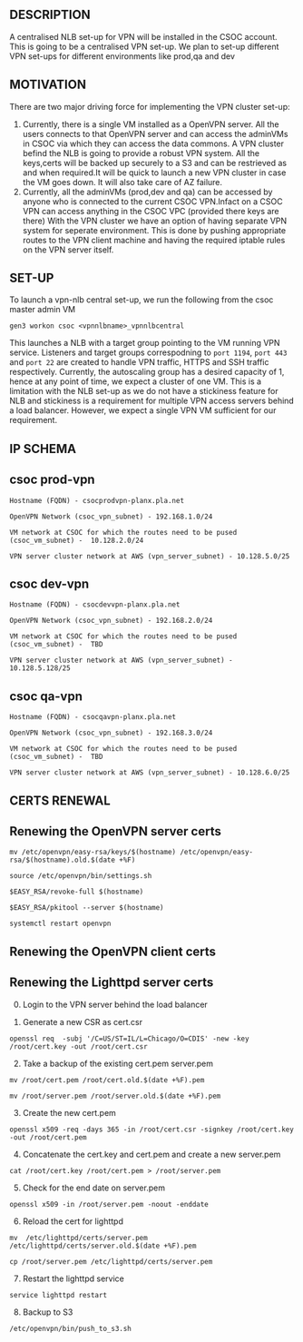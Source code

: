 ## DESCRIPTION

A centralised NLB set-up for VPN will be installed in the CSOC account. This is going to be a centralised VPN set-up. We plan to set-up different VPN set-ups for different environments like prod,qa and dev


## MOTIVATION

There are two major driving force for implementing the VPN cluster set-up:

1) Currently, there is a single VM installed as a OpenVPN server. All the users connects to that OpenVPN server and can access the adminVMs in CSOC via which they can access the data commons. A VPN cluster befind the NLB is going to provide a robust VPN system. All the keys,certs will be backed up securely to a S3 and can be restrieved as and when required.It will be quick to launch a new VPN cluster in case the VM goes down. It will also take care of AZ failure.
2) Currently, all the adminVMs (prod,dev and qa) can be accessed by anyone who is connected to the current CSOC VPN.Infact on a CSOC VPN can access anything in the CSOC VPC (provided there keys are there) With the VPN cluster we have an option of having separate VPN system for seperate environment. This is done by pushing appropriate routes to the VPN client machine and having the required iptable rules on the VPN server itself.

## SET-UP

To launch a vpn-nlb central set-up, we run the following from the csoc master admin VM 

```gen3 workon csoc <vpnnlbname>_vpnnlbcentral```

This launches a NLB with a target group pointing to the VM running  VPN service. Listeners and target groups correspodning to ```port 1194```, ```port 443``` and  ```port 22```  are created to handle VPN traffic, HTTPS and SSH traffic respectively. Currently, the autoscaling group has a desired capacity of 1, hence at any point of time, we expect a cluster of one VM. This is a limitation with the NLB set-up as we do not have a stickiness feature for NLB and stickiness is a requirement for multiple VPN access servers behind a load balancer. However, we expect a single VPN VM sufficient for our requirement. 


## IP SCHEMA

## csoc prod-vpn

```Hostname (FQDN) - csocprodvpn-planx.pla.net```

```OpenVPN Network (csoc_vpn_subnet) - 192.168.1.0/24```

```VM network at CSOC for which the routes need to be pused (csoc_vm_subnet) -  10.128.2.0/24```

```VPN server cluster network at AWS (vpn_server_subnet) - 10.128.5.0/25```


## csoc dev-vpn

```Hostname (FQDN) - csocdevvpn-planx.pla.net```

```OpenVPN Network (csoc_vpn_subnet) - 192.168.2.0/24```

```VM network at CSOC for which the routes need to be pused (csoc_vm_subnet) -  TBD```

```VPN server cluster network at AWS (vpn_server_subnet) - 10.128.5.128/25```



## csoc qa-vpn

```Hostname (FQDN) - csocqavpn-planx.pla.net```

```OpenVPN Network (csoc_vpn_subnet) - 192.168.3.0/24```

```VM network at CSOC for which the routes need to be pused (csoc_vm_subnet) -  TBD```

```VPN server cluster network at AWS (vpn_server_subnet) - 10.128.6.0/25```


## CERTS RENEWAL 

## Renewing the OpenVPN server certs

```mv /etc/openvpn/easy-rsa/keys/$(hostname) /etc/openvpn/easy-rsa/$(hostname).old.$(date +%F)```

```source /etc/openvpn/bin/settings.sh```

```$EASY_RSA/revoke-full $(hostname)```

```$EASY_RSA/pkitool --server $(hostname)```

```systemctl restart openvpn```

## Renewing the OpenVPN client certs


## Renewing the Lighttpd server certs

0. Login to the VPN server behind the load balancer

1. Generate a new CSR as cert.csr

```openssl req  -subj '/C=US/ST=IL/L=Chicago/O=CDIS' -new -key /root/cert.key -out /root/cert.csr```

2. Take a backup of the existing cert.pem server.pem

```mv /root/cert.pem /root/cert.old.$(date +%F).pem```

```mv /root/server.pem /root/server.old.$(date +%F).pem```

3. Create the new cert.pem 

```openssl x509 -req -days 365 -in /root/cert.csr -signkey /root/cert.key -out /root/cert.pem```

4. Concatenate the cert.key and cert.pem and create a new server.pem

```cat /root/cert.key /root/cert.pem > /root/server.pem```

5. Check for the end date on server.pem

```openssl x509 -in /root/server.pem -noout -enddate```

6. Reload the cert for lighttpd

```mv  /etc/lighttpd/certs/server.pem  /etc/lighttpd/certs/server.old.$(date +%F).pem```

```cp /root/server.pem /etc/lighttpd/certs/server.pem```

7. Restart the lighttpd service

```service lighttpd restart```

8. Backup to S3

```/etc/openvpn/bin/push_to_s3.sh```





   

